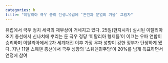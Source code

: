 ```yaml
---
categories: h
title: "이탈리아 극우 총리 탄생…유럽에 ‘혼란과 분열의 겨울’ 그림자"
---
```

  유럽에서 극우 정치 세력의 재부상이 거세지고 있다. 25일(현지시각) 실시된 이탈리아 조기 총선에서 신나치에 뿌리는 둔 극우 정당 ‘이탈리아 형제들’이 이끄는 우파 연합이 승리하며 이탈리아에서 2차 세계대전 이후 가장 우파 성향이 강한 정부가 탄생하게 됐다. 지난 11일 스웨덴 총선에서 극우 성향의 ‘스웨덴민주당’이 20%를 넘게 득표하면서 연정에 참여